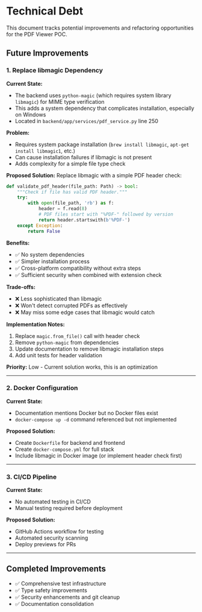 # Technical Debt

This document tracks potential improvements and refactoring opportunities for the PDF Viewer POC.

## Future Improvements

### 1. Replace libmagic Dependency

**Current State:**
- The backend uses `python-magic` (which requires system library `libmagic`) for MIME type verification
- This adds a system dependency that complicates installation, especially on Windows
- Located in `backend/app/services/pdf_service.py` line 250

**Problem:**
- Requires system package installation (`brew install libmagic`, `apt-get install libmagic1`, etc.)
- Can cause installation failures if libmagic is not present
- Adds complexity for a simple file type check

**Proposed Solution:**
Replace libmagic with a simple PDF header check:

```python
def validate_pdf_header(file_path: Path) -> bool:
    """Check if file has valid PDF header."""
    try:
        with open(file_path, 'rb') as f:
            header = f.read(8)
            # PDF files start with "%PDF-" followed by version
            return header.startswith(b'%PDF-')
    except Exception:
        return False
```

**Benefits:**
- ✅ No system dependencies
- ✅ Simpler installation process
- ✅ Cross-platform compatibility without extra steps
- ✅ Sufficient security when combined with extension check

**Trade-offs:**
- ❌ Less sophisticated than libmagic
- ❌ Won't detect corrupted PDFs as effectively
- ❌ May miss some edge cases that libmagic would catch

**Implementation Notes:**
1. Replace `magic.from_file()` call with header check
2. Remove `python-magic` from dependencies
3. Update documentation to remove libmagic installation steps
4. Add unit tests for header validation

**Priority:** Low - Current solution works, this is an optimization

---

### 2. Docker Configuration

**Current State:**
- Documentation mentions Docker but no Docker files exist
- `docker-compose up -d` command referenced but not implemented

**Proposed Solution:**
- Create `Dockerfile` for backend and frontend
- Create `docker-compose.yml` for full stack
- Include libmagic in Docker image (or implement header check first)

---

### 3. CI/CD Pipeline

**Current State:**
- No automated testing in CI/CD
- Manual testing required before deployment

**Proposed Solution:**
- GitHub Actions workflow for testing
- Automated security scanning
- Deploy previews for PRs

---

## Completed Improvements

- ✅ Comprehensive test infrastructure
- ✅ Type safety improvements
- ✅ Security enhancements and git cleanup
- ✅ Documentation consolidation